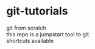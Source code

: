 # git-tutorials
git from scratch <br>
this repo is a jumpstart tool to git <br>
shortcuts available
